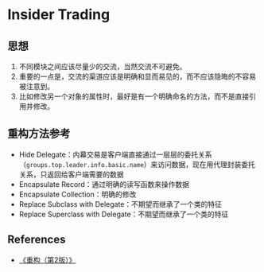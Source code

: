 # Insider Trading


## 思想
1. 不同模块之间应该尽量少的交流，当然交流不可避免。
2. 重要的一点是，交流的渠道应该是明确和显而易见的，而不应该隐晦的不容易被注意到。
3. 比如修改另一个对象的属性时，最好是有一个明确命名的方法，而不是直接引用并修改。


## 重构方法参考
* Hide Delegate：内幕交易是客户端直接通过一层层的委托关系（`groups.top.leader.info.basic.name`）来访问数据，现在用代理封装委托关系，只返回给客户端需要的数据
* Encapsulate Record：通过明确的读写函数来操作数据
* Encapsulate Collection：明确的修改
* Replace Subclass with Delegate：不期望而继承了一个类的特征
* Replace Superclass with Delegate：不期望而继承了一个类的特征


## References
* [《重构（第2版）》](https://book.douban.com/subject/33400354/)
